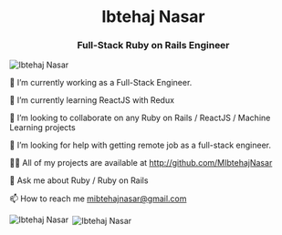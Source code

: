 <h1 align="center">Ibtehaj Nasar</h1>
<h3 align="center">Full-Stack Ruby on Rails Engineer</h3>

<p align="left"> <img src="https://komarev.com/ghpvc/?username=ibtehaj-dnt" alt="Ibtehaj Nasar" /> </p>

🔭 I’m currently working as a Full-Stack Engineer.

🌱 I’m currently learning ReactJS with Redux

👯 I’m looking to collaborate on any Ruby on Rails / ReactJS / Machine Learning projects

🤝 I’m looking for help with getting remote job as a full-stack engineer.

👨‍💻 All of my projects are available at http://github.com/MIbtehajNasar

💬 Ask me about Ruby / Ruby on Rails

📫 How to reach me mibtehajnasar@gmail.com


<p><img align="left" src="https://github-readme-stats.vercel.app/api/top-langs/?username=ibtehaj-dnt&layout=compact" alt="Ibtehaj Nasar" /></p>

<p>&nbsp;<img align="center" src="https://github-readme-stats.vercel.app/api?username=ibtehaj-dnt&show_icons=true" alt="Ibtehaj Nasar" /></p>
